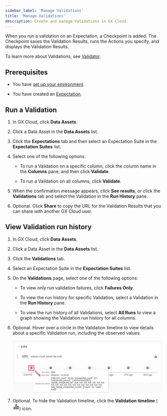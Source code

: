 ```yaml
---
sidebar_label: 'Manage Validations'
title: 'Manage Validations'
description: Create and manage Validations in GX Cloud.
---
```


When you run a validation on an Expectation, a Checkpoint is added. The Checkpoint saves the Validation Results, runs the Actions you specify, and displays the Validation Results.

To learn more about Validations, see [Validator](../../terms/validator.md).

## Prerequisites

- You have [set up your environment](../set_up_gx_cloud.md). 

- You have created an [Expectation](/docs/cloud/expectations/manage_expectations#create-an-expectation).

## Run a Validation

1. In GX Cloud, click **Data Assets**.

2. Click a Data Asset in the **Data Assets** list.

3. Click the **Expectations** tab and then select an Expectation Suite in the **Expectation Suites** list.

4. Select one of the following options:

    - To run a Validation on a specific column, click the column name in the **Columns** pane, and then click **Validate**.

    - To run a Validation on all columns, click **Validate**.

5. When the confirmation message appears, click **See results**, or click the **Validations** tab and select the Validation in the **Run History** pane.

6. Optional. Click **Share** to copy the URL for the Validation Results that you can share with another GX Cloud user.

## View Validation run history

1. In GX Cloud, click **Data Assets**.

2. Click a Data Asset in the **Data Assets** list.

3. Click the **Validations** tab.

4. Select an Expectation Suite in the **Expectation Suites** list.

5. On the **Validations** page, select one of the following options:

    - To view only run validation failures, click **Failures Only**.

    - To view the run history for specific Validation, select a Validation in the **Run History** pane.
    
    - To view the run history of all Validations, select **All Runs** to view a graph showing the Validation run history for all columns.

6. Optional. Hover over a circle in the Validation timeline to view details about a specific Validation run, including the observed values.

    ![Validation timeline detail](../../../static/img/view_validation_timeline_detail.png)

7. Optional. To hide the Validation timeline, click the **Validation timeline** (![Validation timeline icon](../../../static/img/validation_timeline.png)) icon.

